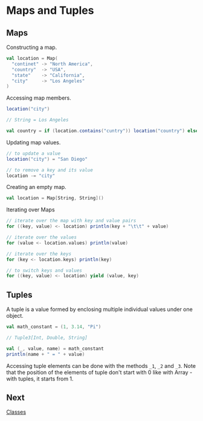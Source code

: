 Maps and Tuples
===============

Maps
----
Constructing a map. 

```scala 
val location = Map(
  "continet" -> "North America",
  "country"  -> "USA", 
  "state"    -> "California",
  "city"     -> "Los Angeles"
)
```

Accessing map members.

```scala 
location("city")

// String = Los Angeles

val country = if (location.contains("cuntry")) location("country") else "-empty-"
```

Updating map values.

```scala
// to update a value
location("city") = "San Diego"

// to remove a key and its value
location -= "city"
```

Creating an empty map. 

```scala 
val location = Map[String, String]()
```

Iterating over Maps

```scala 
// iterate over the map with key and value pairs
for ((key, value) <- location) println(key + "\t\t" + value)

// iterate over the values
for (value <- location.values) println(value)

// iterate over the keys 
for (key <- location.keys) println(key)

// to switch keys and values
for ((key, value) <- location) yield (value, key)
```

Tuples
------
A tuple is a value formed by enclosing multiple individual values under one object. 

```scala
val math_constant = (1, 3.14, "Pi")

// Tuple3[Int, Double, String]

val (_, value, name) = math_constant
println(name + " = " + value)
```

Accessing tuple elements can be done with the methods `_1`, `_2` and `_3`. Note that the position of the elements of tuple don't start with 0 like with Array - with tuples, it starts from 1. 

Next
----
[Classes](classes.md)
